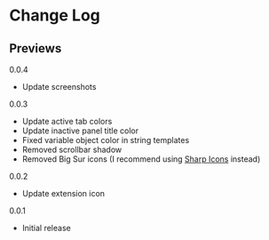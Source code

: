 # Change Log

## Previews

0.0.4
- Update screenshots

0.0.3
- Update active tab colors
- Update inactive panel title color
- Fixed variable object color in string templates
- Removed scrollbar shadow
- Removed Big Sur icons (I recommend using [Sharp Icons](https://marketplace.visualstudio.com/items?itemName=CiberTurtle.sharp-icons) instead)

0.0.2
- Update extension icon

0.0.1
- Initial release
